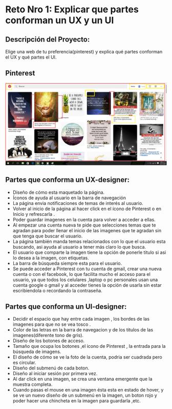 # Reto Nro 1: Explicar que partes conforman un UX y un UI
## Descripción del Proyecto:

Elige una web de tu preferencia(pinterest) y explica qué partes conforman el UX y qué partes el UI.

## Pinterest


![Color rojo:Ux design /Color amarillo: UI](assets/reto1.png)

## Partes que conforma un UX-designer:

- Diseño de cómo esta maquetado la página.
- Íconos de ayuda al usuario en la barra de navegación
- La página envia notificaciones de temas de interés al usuario.
- Volver al inicio de la página al hacer click en el ícono de Pinterest o en Inicio y refrescarla .
- Poder guardar imagenes en la cuenta para volver a acceder a ellas.
- Al empezar una cuenta nueva te pide que selecciones temas que te agradan para poder llenar el inicio de las imagenes que te agradan sin que tenga que buscar el usuario.
- La página también manda temas relacionados con lo que el usuario esta buscando, asi ayuda al usuario a tener más claro lo que busca.
- El usuario que comparte la imagen tiene la opción de ponerle titulo si asi lo desea a la imagen, con etiquetas.
- La barra de búsqueda siempre esta para el usuario.
- Se puede acceder a Pinterest con tu cuenta de gmail, crear una nueva cuenta o con el facebook, lo que facilita mucho el acceso para el usuario, ya que todos los celulares ,laptop o pc personales usan una cuenta google o gmail y al acceder tienes la opción de usarla sin estar escribiendola o recordando la contraseña.

## Partes que conforma un UI-designer:

- Decidir el espacio que hay entre cada imagen , los bordes de las imagenes para que no se vea tosco .
- Color de las letras en la barra de navegacion y de los titulos de las imagenes(diferente tono de gris).
- Diseño de los botones de acceso.
- Tamaño que ocupa los botones ,el icono de Pinterest , la entrada para la búsqueda de imagens.
- El diseño de cómo se ve la foto de la cuenta, podria ser cuadrada pero es circular.
- Diseño del submenú de cada boton.
- Diseño al iniciar sesión por primera vez.
- Al dar click en una imagen, se crea una ventana emergente que la muestra completa.
- Cuando pasas el mouse en una imagen ésta esta en estado de hover, y se ve un nuevo diseño de un submenú en la imagen, un boton rojo y poder hacer una chincheta en la imagen para guardarla ,etc.
